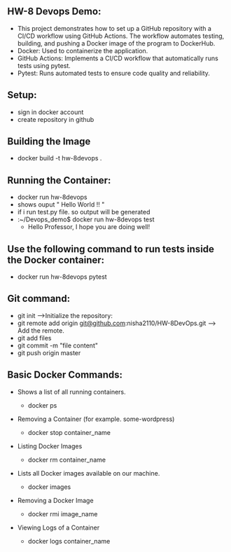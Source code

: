 ## HW-8 Devops Demo:
- This project demonstrates how to set up a GitHub repository with a CI/CD workflow using GitHub Actions. The workflow automates testing, building, and pushing a Docker image of the program to DockerHub.
- Docker: Used to containerize the application.
- GitHub Actions: Implements a CI/CD workflow that automatically runs tests using pytest.
- Pytest: Runs automated tests to ensure code quality and reliability.

## Setup:
- sign in  docker account
- create repository in github

## Building the Image
- docker build -t hw-8devops .
## Running the Container:
- docker run hw-8devops
- shows ouput " Hello World !! "
- if i run test.py file. so output will be generated
-  :~/Devops_demo$ docker run  hw-8devops test
   - Hello Professor, I hope you are doing well!

## Use the following command to run tests inside the Docker container:
   - docker run  hw-8devops pytest
   
## Git command:
- git init  -->Initialize the repository:
- git remote add origin git@github.com:nisha2110/HW-8DevOps.git --> Add the remote.
- git add files
- git commit -m "file content"
- git push origin master


## Basic Docker Commands: 
- Shows a list of all running containers.
    - docker ps

- Removing a Container (for example. some-wordpress)
    - docker stop container_name 

- Listing Docker Images
    - docker rm container_name

- Lists all Docker images available on our machine.
    - docker images

- Removing a Docker Image
    - docker rmi image_name 

- Viewing Logs of a Container

    - docker logs container_name
